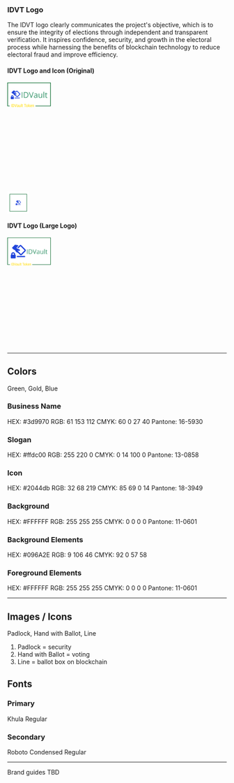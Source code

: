 ### IDVT Logo

The IDVT logo clearly communicates the project's objective, which is to ensure the integrity of elections through independent and transparent verification. It inspires confidence, security, and growth in the electoral process while harnessing the benefits of blockchain technology to reduce electoral fraud and improve efficiency.

<!--
### Logo 1: Ornate Shield
<div style="width:250px; height:250px">
<img text="Ornate Center Shield" src="https://github.com/IDVault-2023/capstone-g2-2023/blob/5e30551400c967ede3b6bb3d52c81d9d63a0c5cb/logo/shield-ornate-center.jpg" alt="IDVT Ornate Center Shield" width="25%" ></i>
</div>

### Logo 2: Shield with Rays
<div style="width:250px; height:250px">
<img text="Shield with Rays" src="https://github.com/IDVault-2023/capstone-g2-2023/blob/5e30551400c967ede3b6bb3d52c81d9d63a0c5cb/logo/shield-idvt-rays.jpg" alt="IDVT Shield with Rays" width="25%" ></i>
</div>

### Logo 3: Simple Full
-->
#### IDVT Logo and Icon (Original)
<div style="width:250px; height:250px">
<img text="IDVT LOGO" src="https://github.com/IDVault-2023/capstone-g2-2023/blob/5e30551400c967ede3b6bb3d52c81d9d63a0c5cb/logo/IDVT-simple.png" alt="IDVT Full Logo" width="40%" ></i>
</div>
<div style="width:50px; height:50px">
<img text="IDVT LOGO ICON" src="https://github.com/IDVault-2023/capstone-g2-2023/blob/d0b0f7e625f73af928b50324987cb7f85b240740/logo/IDVT-icon.png" ></i>
</div>

#### IDVT Logo (Large Logo)
<div style="width:250px; height:250px">
<img text="IDVT LOGO" src="https://github.com/IDVault-2023/capstone-g2-2023/blob/09716820baacf91a7502cb59cb447415da18fdac/logo/IDVT-logo-color.png" alt="IDVT Full Logo" width="40%" ></i>
</div>

<hr>


## Colors
Green, Gold, Blue

### Business Name
HEX:   #3d9970
RGB:   61 153 112
CMYK:  60 0 27 40
Pantone:  16-5930

### Slogan
HEX:   #ffdc00
RGB:   255 220 0
CMYK:  0 14 100 0
Pantone:  13-0858

### Icon
HEX:   #2044db
RGB:   32 68 219
CMYK:  85 69 0 14
Pantone:  18-3949

### Background
HEX:   #FFFFFF
RGB:   255 255 255
CMYK:  0 0 0 0
Pantone:  11-0601

### Background Elements
HEX:   #096A2E
RGB:   9 106 46
CMYK:  92 0 57 58

### Foreground Elements
HEX:   #FFFFFF
RGB:   255 255 255
CMYK:  0 0 0 0
Pantone:  11-0601

<hr>

## Images / Icons
Padlock, Hand with Ballot, Line 

1. Padlock = security
2. Hand with Ballot = voting
3. Line = ballot box on blockchain

## Fonts
### Primary
Khula Regular

### Secondary
Roboto Condensed Regular

<hr>
Brand guides TBD

